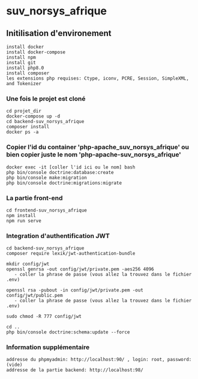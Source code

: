 # suv_norsys_afrique

## Initilisation d'environement
```
install docker
install docker-compose
install npm
install git
install php8.0
install composer
les extensions php requises: Ctype, iconv, PCRE, Session, SimpleXML, and Tokenizer
```

### Une fois le projet est cloné
```
cd projet_dir
docker-compose up -d
cd backend-suv_norsys_afrique
composer install
docker ps -a
```
### Copier l'id du container 'php-apache_suv_norsys_afrique' ou bien copier juste le nom 'php-apache-suv_norsys_afrique'

```
docker exec -it [coller l'id ici ou le nom] bash
php bin/console doctrine:database:create
php bin/console make:migration
php bin/console doctrine:migrations:migrate
```

### La partie front-end
```
cd frontend-suv_norsys_afrique
npm install
npm run serve
```

### Integration d'authentification JWT
```
cd backend-suv_norsys_afrique
composer require lexik/jwt-authentication-bundle

mkdir config/jwt
openssl genrsa -out config/jwt/private.pem -aes256 4096
   - coller la phrase de passe (vous allez la trouvez dans le fichier .env)

openssl rsa -pubout -in config/jwt/private.pem -out config/jwt/public.pem
   - coller la phrase de passe (vous allez la trouvez dans le fichier .env)

sudo chmod -R 777 config/jwt

cd ..
php bin/console doctrine:schema:update --force
```

### Information supplémentaire
```
addresse du phpmyadmin: http://localhost:90/ , login: root, password: (vide)
addresse de la partie backend: http://localhost:98/
```


